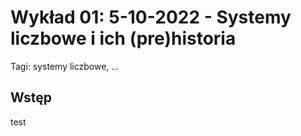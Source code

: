 # Wykład 01: 5-10-2022 - Systemy liczbowe i ich (pre)historia

Tagi: systemy liczbowe, ...

## Wstęp
test

